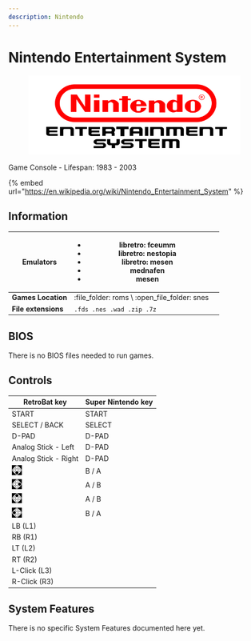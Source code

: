 ```yaml
---
description: Nintendo
---
```


# Nintendo Entertainment System

<figure><img src="https://raw.githubusercontent.com/fabricecaruso/es-theme-carbon/master/art/logos/nes.svg" alt=""><figcaption></figcaption></figure>

Game Console - Lifespan: 1983 - 2003

{% embed url="https://en.wikipedia.org/wiki/Nintendo_Entertainment_System" %}

## Information

| **Emulators**       | <ul><li>libretro: fceumm</li><li>libretro: nestopia</li><li>libretro: mesen</li><li>mednafen</li><li>mesen</li></ul> |   |
| ------------------- | -------------------------------------------------------------------------------------------------------------------- | - |
| **Games Location**  | :file\_folder: roms \ :open\_file\_folder: snes                                                                      |   |
| **File extensions** | `.fds .nes .wad .zip .7z`                                                                                            |   |

## BIOS

There is no BIOS files needed to run games.

## Controls

| RetroBat key                                                                    | Super Nintendo key |
| ------------------------------------------------------------------------------- | ------------------ |
| START                                                                           | START              |
| SELECT / BACK                                                                   | SELECT             |
| D-PAD                                                                           | D-PAD              |
| Analog Stick - Left                                                             | D-PAD              |
| Analog Stick - Right                                                            | D-PAD              |
| ![A](<../../.gitbook/assets/image (1) (2).png>)                                 | B / A              |
| ![B](<../../.gitbook/assets/image (4).png>)                                     | A / B              |
| <img src="../../.gitbook/assets/image (3) (1).png" alt="" data-size="original"> | A / B              |
| <img src="../../.gitbook/assets/image (2) (1).png" alt="" data-size="line">     | B / A              |
| LB (L1)                                                                         |                    |
| RB (R1)                                                                         |                    |
| LT (L2)                                                                         |                    |
| RT (R2)                                                                         |                    |
| L-Click (L3)                                                                    |                    |
| R-Click (R3)                                                                    |                    |

## System Features

There is no specific System Features documented here yet.

